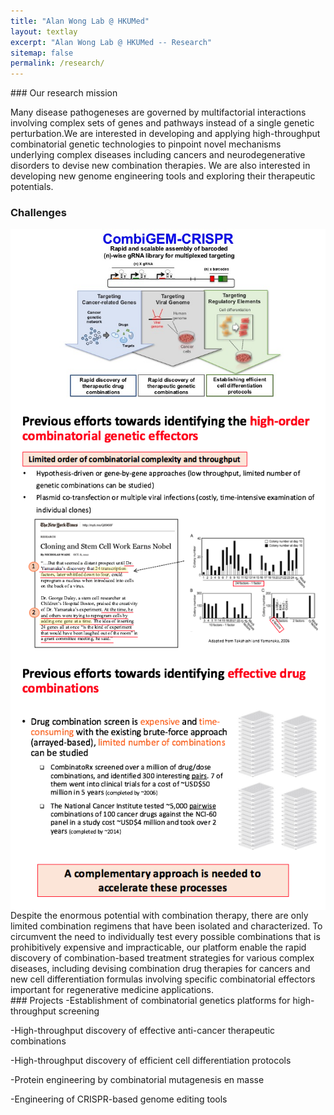 ```yaml
---
title: "Alan Wong Lab @ HKUMed"
layout: textlay
excerpt: "Alan Wong Lab @ HKUMed -- Research"
sitemap: false
permalink: /research/
---
```

<div style="text-align: left"> 
### Our research mission

Many disease pathogeneses are governed by multifactorial interactions involving complex sets of genes and pathways instead of a single genetic perturbation.We are interested in developing and applying high-throughput combinatorial genetic technologies to pinpoint novel mechanisms underlying complex diseases including cancers and neurodegenerative disorders to devise new combination therapies. We are also interested in developing new genome engineering tools and exploring their therapeutic potentials.

### Challenges
<img align="center" display="block" src="/images/misc/platform.jpg">
<img align="center" display="block" src="/images/misc/prev.png">
<img align="center" display="block" src="/images/misc/drugs.png">
</div>
<div style="text-align: left"> 
Despite the enormous potential with combination therapy, there are only limited combination regimens that have been isolated and characterized. 
To circumvent the need to individually test every possible combinations that is prohibitively expensive and impracticable, our platform enable the rapid discovery of combination-based treatment strategies for various complex diseases, including devising combination drug therapies for cancers and new cell differentiation formulas involving specific combinatorial effectors important for regenerative medicine applications.
</div>
<div align="left">
### Projects
-Establishment of combinatorial genetics platforms for high-throughput screening


-High-throughput discovery of effective anti-cancer therapeutic combinations


-High-throughput discovery of efficient cell differentiation protocols


-Protein engineering by combinatorial mutagenesis en masse


-Engineering of CRISPR-based genome editing tools
</div>


